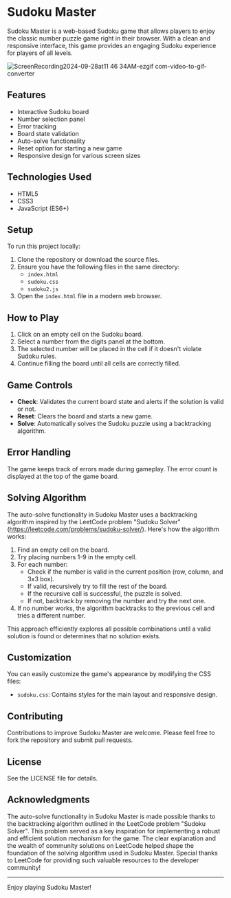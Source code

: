# Sudoku Master

Sudoku Master is a web-based Sudoku game that allows players to enjoy the classic number puzzle game right in their browser. With a clean and responsive interface, this game provides an engaging Sudoku experience for players of all levels.

![ScreenRecording2024-09-28at11 46 34AM-ezgif com-video-to-gif-converter](https://github.com/user-attachments/assets/498b0c96-38f9-484f-95e4-0c0ef70f91c3)

## Features

- Interactive Sudoku board
- Number selection panel
- Error tracking
- Board state validation
- Auto-solve functionality
- Reset option for starting a new game
- Responsive design for various screen sizes

## Technologies Used

- HTML5
- CSS3
- JavaScript (ES6+)

## Setup

To run this project locally:

1. Clone the repository or download the source files.
2. Ensure you have the following files in the same directory:
   - `index.html`
   - `sudoku.css`
   - `sudoku2.js`
3. Open the `index.html` file in a modern web browser.

## How to Play

1. Click on an empty cell on the Sudoku board.
2. Select a number from the digits panel at the bottom.
3. The selected number will be placed in the cell if it doesn't violate Sudoku rules.
4. Continue filling the board until all cells are correctly filled.

## Game Controls

- **Check**: Validates the current board state and alerts if the solution is valid or not.
- **Reset**: Clears the board and starts a new game.
- **Solve**: Automatically solves the Sudoku puzzle using a backtracking algorithm.

## Error Handling

The game keeps track of errors made during gameplay. The error count is displayed at the top of the game board.

## Solving Algorithm

The auto-solve functionality in Sudoku Master uses a backtracking algorithm inspired by the LeetCode problem "Sudoku Solver" (https://leetcode.com/problems/sudoku-solver/). Here's how the algorithm works:

1. Find an empty cell on the board.
2. Try placing numbers 1-9 in the empty cell.
3. For each number:
   - Check if the number is valid in the current position (row, column, and 3x3 box).
   - If valid, recursively try to fill the rest of the board.
   - If the recursive call is successful, the puzzle is solved.
   - If not, backtrack by removing the number and try the next one.
4. If no number works, the algorithm backtracks to the previous cell and tries a different number.

This approach efficiently explores all possible combinations until a valid solution is found or determines that no solution exists.

## Customization

You can easily customize the game's appearance by modifying the CSS files:
- `sudoku.css`: Contains styles for the main layout and responsive design.

## Contributing

Contributions to improve Sudoku Master are welcome. Please feel free to fork the repository and submit pull requests.

## License

See the LICENSE file for details.

## Acknowledgments

The auto-solve functionality in Sudoku Master is made possible thanks to the backtracking algorithm outlined in the LeetCode problem "Sudoku Solver". This problem served as a key inspiration for implementing a robust and efficient solution mechanism for the game. The clear explanation and the wealth of community solutions on LeetCode helped shape the foundation of the solving algorithm used in Sudoku Master. Special thanks to LeetCode for providing such valuable resources to the developer community!

---

Enjoy playing Sudoku Master!

